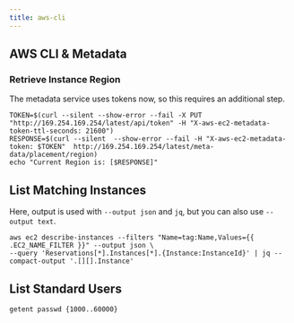 ```yaml
---
title: aws-cli
---
```


## AWS CLI & Metadata

### Retrieve Instance Region

The metadata service uses tokens now, so this requires an additional step.

```shell
TOKEN=$(curl --silent --show-error --fail -X PUT "http://169.254.169.254/latest/api/token" -H "X-aws-ec2-metadata-token-ttl-seconds: 21600")
RESPONSE=$(curl --silent  --show-error --fail -H "X-aws-ec2-metadata-token: $TOKEN"  http://169.254.169.254/latest/meta-data/placement/region)
echo "Current Region is: [$RESPONSE]"
```

## List Matching Instances

Here, output is used with `--output json` and `jq`, but you can also use `--output text`.

```shell
aws ec2 describe-instances --filters "Name=tag:Name,Values={{ .EC2_NAME_FILTER }}" --output json \
--query 'Reservations[*].Instances[*].{Instance:InstanceId}' | jq --compact-output '.[][].Instance'
```

## List Standard Users

```shell
getent passwd {1000..60000}
```
